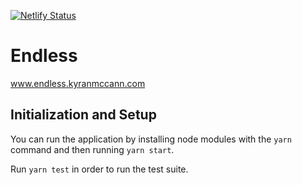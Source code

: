 [![Netlify Status](https://api.netlify.com/api/v1/badges/73d211de-957e-4757-b4bf-bd9202689882/deploy-status)](https://app.netlify.com/sites/gallant-lalande-7641f1/deploys)
# Endless

www.endless.kyranmccann.com

## Initialization and Setup

You can run the application by installing node modules with the `yarn` command and then running `yarn start`.

Run `yarn test` in order to run the test suite.

